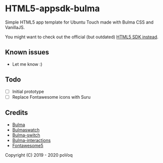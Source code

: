 # HTML5-appsdk-bulma
Simple HTML5 app template for Ubuntu Touch made with Bulma CSS and VanillaJS.

You might want to check out the official (but outdated) [HTML5 SDK instead](https://github.com/ubports/ubuntu-html5-theme).


## Known issues
- Let me know :)

## Todo
- [ ] Initial prototype
- [ ] Replace Fontawesome icons with Suru

## Credits
* [Bulma](https://bulma.io/)
* [Bulmaswatch](https://jenil.github.io/bulmaswatch/)
* [Bulma-switch](https://github.com/Wikiki/bulma-switch)
* [Bulma-interactions](https://github.com/tontonsb/bulma-interactions)
* [Fontawesome5](https://github.com/FortAwesome/Font-Awesome)


Copyright (C) 2019 - 2020  poVoq
